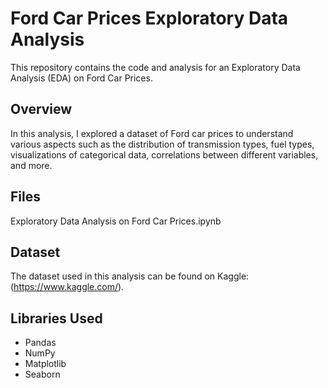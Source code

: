 # Ford Car Prices Exploratory Data Analysis

This repository contains the code and analysis for an Exploratory Data Analysis (EDA) on Ford Car Prices.

## Overview
In this analysis, I explored a dataset of Ford car prices to understand various aspects such as the distribution of transmission types, fuel types, visualizations of categorical data, correlations between different variables, and more.

## Files
Exploratory Data Analysis on Ford Car Prices.ipynb
## Dataset
The dataset used in this analysis can be found on Kaggle: (https://www.kaggle.com/).

## Libraries Used
- Pandas
- NumPy
- Matplotlib
- Seaborn
